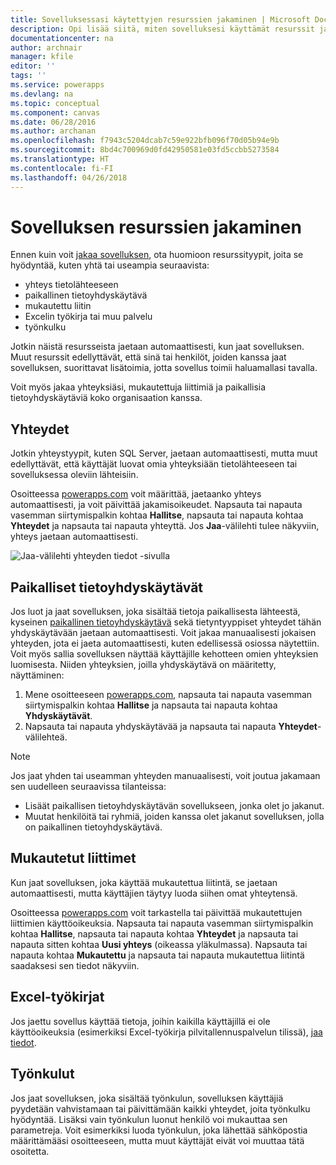 ```yaml
---
title: Sovelluksessasi käytettyjen resurssien jakaminen | Microsoft Docs
description: Opi lisää siitä, miten sovelluksesi käyttämät resurssit jaetaan, kun sovellus on jaettu
documentationcenter: na
author: archnair
manager: kfile
editor: ''
tags: ''
ms.service: powerapps
ms.devlang: na
ms.topic: conceptual
ms.component: canvas
ms.date: 06/28/2016
ms.author: archanan
ms.openlocfilehash: f7943c5204dcab7c59e922bfb096f70d05b94e9b
ms.sourcegitcommit: 8bd4c700969d0fd42950581e03fd5ccbb5273584
ms.translationtype: HT
ms.contentlocale: fi-FI
ms.lasthandoff: 04/26/2018
---
```

# <a name="share-app-resources"></a>Sovelluksen resurssien jakaminen
Ennen kuin voit [jakaa sovelluksen](share-app.md), ota huomioon resurssityypit, joita se hyödyntää, kuten yhtä tai useampia seuraavista:

* yhteys tietolähteeseen
* paikallinen tietoyhdyskäytävä
* mukautettu liitin
* Excelin työkirja tai muu palvelu
* työnkulku

Jotkin näistä resursseista jaetaan automaattisesti, kun jaat sovelluksen. Muut resurssit edellyttävät, että sinä tai henkilöt, joiden kanssa jaat sovelluksen, suorittavat lisätoimia, jotta sovellus toimii haluamallasi tavalla.

Voit myös jakaa yhteyksiäsi, mukautettuja liittimiä ja paikallisia tietoyhdyskäytäviä koko organisaation kanssa.

## <a name="connections"></a>Yhteydet
Jotkin yhteystyypit, kuten SQL Server, jaetaan automaattisesti, mutta muut edellyttävät, että käyttäjät luovat omia yhteyksiään tietolähteeseen tai sovelluksessa oleviin lähteisiin.

Osoitteessa [powerapps.com](https://web.powerapps.com) voit määrittää, jaetaanko yhteys automaattisesti, ja voit päivittää jakamisoikeudet. Napsauta tai napauta vasemman siirtymispalkin kohtaa **Hallitse**, napsauta tai napauta kohtaa **Yhteydet** ja napsauta tai napauta yhteyttä. Jos **Jaa**-välilehti tulee näkyviin, yhteys jaetaan automaattisesti.

  ![Jaa-välilehti yhteyden tiedot -sivulla](./media/share-app-resources/shared-connections.png)

## <a name="on-premises-data-gateways"></a>Paikalliset tietoyhdyskäytävät
Jos luot ja jaat sovelluksen, joka sisältää tietoja paikallisesta lähteestä, kyseinen [paikallinen tietoyhdyskäytävä](gateway-management.md) sekä tietyntyyppiset yhteydet tähän yhdyskäytävään jaetaan automaattisesti. Voit jakaa manuaalisesti jokaisen yhteyden, jota ei jaeta automaattisesti, kuten edellisessä osiossa näytettiin. Voit myös sallia sovelluksen näyttää käyttäjille kehotteen omien yhteyksien luomisesta. Niiden yhteyksien, joilla yhdyskäytävä on määritetty, näyttäminen:

1. Mene osoitteeseen [powerapps.com](https://web.powerapps.com), napsauta tai napauta vasemman siirtymispalkin kohtaa **Hallitse** ja napsauta tai napauta kohtaa **Yhdyskäytävät**.
2. Napsauta tai napauta yhdyskäytävää ja napsauta tai napauta **Yhteydet**-välilehteä.

> [!NOTE]
> Jos jaat yhden tai useamman yhteyden manuaalisesti, voit joutua jakamaan sen uudelleen seuraavissa tilanteissa:

* Lisäät paikallisen tietoyhdyskäytävän sovellukseen, jonka olet jo jakanut.
* Muutat henkilöitä tai ryhmiä, joiden kanssa olet jakanut sovelluksen, jolla on paikallinen tietoyhdyskäytävä.

## <a name="custom-connectors"></a>Mukautetut liittimet
Kun jaat sovelluksen, joka käyttää mukautettua liitintä, se jaetaan automaattisesti, mutta käyttäjien täytyy luoda siihen omat yhteytensä.

Osoitteessa [powerapps.com](https://web.powerapps.com) voit tarkastella tai päivittää mukautettujen liittimien käyttöoikeuksia. Napsauta tai napauta vasemman siirtymispalkin kohtaa **Hallitse**, napsauta tai napauta kohtaa **Yhteydet** ja napsauta tai napauta sitten kohtaa **Uusi yhteys** (oikeassa yläkulmassa). Napsauta tai napauta kohtaa **Mukautettu** ja napsauta tai napauta mukautettua liitintä saadaksesi sen tiedot näkyviin.

## <a name="excel-workbooks"></a>Excel-työkirjat
Jos jaettu sovellus käyttää tietoja, joihin kaikilla käyttäjillä ei ole käyttöoikeuksia (esimerkiksi Excel-työkirja pilvitallennuspalvelun tilissä), [jaa tiedot](share-app-data.md).

## <a name="flows"></a>Työnkulut
Jos jaat sovelluksen, joka sisältää työnkulun, sovelluksen käyttäjiä pyydetään vahvistamaan tai päivittämään kaikki yhteydet, joita työnkulku hyödyntää. Lisäksi vain työnkulun luonut henkilö voi mukauttaa sen parametreja. Voit esimerkiksi luoda työnkulun, joka lähettää sähköpostia määrittämääsi osoitteeseen, mutta muut käyttäjät eivät voi muuttaa tätä osoitetta.

